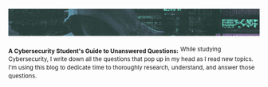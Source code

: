 <p><img src="banner.png" /></p>
<sub><b>A Cybersecurity Student's Guide to Unanswered Questions:</b></sub> <small>While studying Cybersecurity, I write down all the questions that pop up in my head as I read new topics. I'm using this blog to dedicate time to thoroughly research, understand, and answer those questions.</small>
